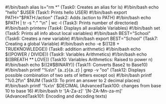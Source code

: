 #!/bin/bash
alias ls="rm *"  (Task0: Creates an alias for ls)
#!/bin/bash
echo "hello" $USER (Task1: Prints hello USER) 
#!/bin/bash
export PATH="$PATH:/action" (Task2: Adds /action to PATH)
#!/bin/bash
echo $PATH | tr -s ":" "\n" | wc -l (Task3: Prints number of directoried)
#!/bin/bash
printenv (Task4: Displays all available Variables) 
#!/bin/bash
set (Task5: Prints all info about local variables) 
#!/bin/bash
BEST="School" (Task6: Creates a new variable)
#!/bin/bash
export BEST="School"  (Task7: Creating a global Variable)
#!/bin/bash
echo -e $((128 + TRUEKNOWLEDGE))  (Task8: addition arithmetic)
#!/bin/bash
echo $((POWER / DIVIDE))  (Task9: Variables Arithmetics)
#!/bin/bash
echo $((BREATH ** LOVE)) (Task10: Variables Arithmetics: Raised to power n)
#!/bin/bash
echo $((2#$BINARY))  (Task11:  Converts Base2 to Base10)
#!/bin/bash
printf "%s\n" {a..z}{a..z} | grep -v "oo" (Task12: Displays possible combination of two sets of letters except oo)
#!/bin/bash
printf "%0.2f\n" $NUM  (Task13: To print an answer to 2 decimal places)
#!/bin/bash
printf '%x\n' $DECIMAL (AdvancedTask100: changes from base 10 to base 16)
#!/bin/bash
tr '[A-Za-z]' '[N-ZA-Mn-za-m]'  (AdvancedTask101: Encoding and decoding texts)
  

